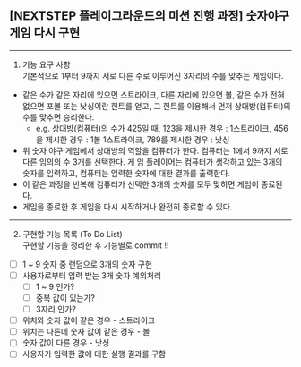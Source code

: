 ## [NEXTSTEP 플레이그라운드의 미션 진행 과정] 숫자야구게임 다시 구현

---

1. 기능 요구 사항  
   기본적으로 1부터 9까지 서로 다른 수로 이루어진 3자리의 수를 맞추는 게임이다.

- 같은 수가 같은 자리에 있으면 스트라이크, 다른 자리에 있으면 볼, 같은 수가 전혀 없으면 포볼 또는 낫싱이란 힌트를 얻고, 그 힌트를 이용해서 먼저 상대방(컴퓨터)의 수를 맞추면 승리한다.
  - e.g. 상대방(컴퓨터)의 수가 425일 때, 123을 제시한 경우 : 1스트라이크, 456을 제시한 경우 : 1볼 1스트라이크, 789를 제시한 경우 : 낫싱
- 위 숫자 야구 게임에서 상대방의 역할을 컴퓨터가 한다. 컴퓨터는 1에서 9까지 서로 다른 임의의 수 3개를 선택한다. 게 임 플레이어는 컴퓨터가 생각하고 있는 3개의 숫자를 입력하고, 컴퓨터는 입력한 숫자에 대한 결과를 출력한다.
- 이 같은 과정을 반복해 컴퓨터가 선택한 3개의 숫자를 모두 맞히면 게임이 종료된다.
- 게임을 종료한 후 게임을 다시 시작하거나 완전히 종료할 수 있다.

---

2. 구현할 기능 목록 (To Do List)  
   구현할 기능을 정리한 후 기능별로 commit !!

- [ ] 1 ~ 9 숫자 중 랜덤으로 3개의 숫자 구현
- [ ] 사용자로부터 입력 받는 3개 숫자 예외처리
  - [ ] 1 ~ 9 인가?
  - [ ] 중복 값이 있는가?
  - [ ] 3자리 인가?
- [ ] 위치와 숫자 값이 같은 경우 - 스트라이크
- [ ] 위치는 다른데 숫자 값이 같은 경우 - 볼
- [ ] 숫자 값이 다른 경우 - 낫싱
- [ ] 사용자가 입력한 값에 대한 실행 결과를 구함
